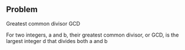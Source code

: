 
## Problem

Greatest common divisor GCD

For two integers, a and b, their greatest common divisor, or GCD, is the largest integer d that divides both a and b
